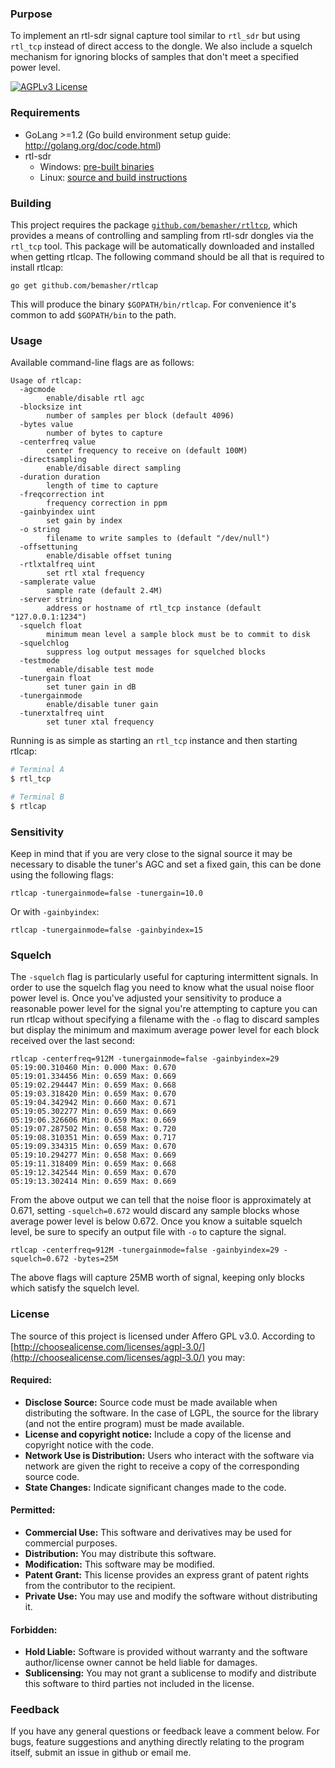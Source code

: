 ### Purpose
To implement an rtl-sdr signal capture tool similar to `rtl_sdr` but using `rtl_tcp` instead of direct access to the dongle. We also include a squelch mechanism for ignoring blocks of samples that don't meet a specified power level.

[![AGPLv3 License](http://img.shields.io/badge/license-AGPLv3-blue.svg?style=flat)](http://choosealicense.com/licenses/agpl-3.0/)

### Requirements
 * GoLang >=1.2 (Go build environment setup guide: http://golang.org/doc/code.html)
 * rtl-sdr
   * Windows: [pre-built binaries](http://sdr.osmocom.org/trac/attachment/wiki/rtl-sdr/RelWithDebInfo.zip)
   * Linux: [source and build instructions](http://sdr.osmocom.org/trac/wiki/rtl-sdr)

### Building
This project requires the package [`github.com/bemasher/rtltcp`](http://godoc.org/github.com/bemasher/rtltcp), which provides a means of controlling and sampling from rtl-sdr dongles via the `rtl_tcp` tool. This package will be automatically downloaded and installed when getting rtlcap. The following command should be all that is required to install rtlcap:

	go get github.com/bemasher/rtlcap

This will produce the binary `$GOPATH/bin/rtlcap`. For convenience it's common to add `$GOPATH/bin` to the path.

### Usage
Available command-line flags are as follows:

```
Usage of rtlcap:
  -agcmode
    	enable/disable rtl agc
  -blocksize int
    	number of samples per block (default 4096)
  -bytes value
    	number of bytes to capture
  -centerfreq value
    	center frequency to receive on (default 100M)
  -directsampling
    	enable/disable direct sampling
  -duration duration
    	length of time to capture
  -freqcorrection int
    	frequency correction in ppm
  -gainbyindex uint
    	set gain by index
  -o string
    	filename to write samples to (default "/dev/null")
  -offsettuning
    	enable/disable offset tuning
  -rtlxtalfreq uint
    	set rtl xtal frequency
  -samplerate value
    	sample rate (default 2.4M)
  -server string
    	address or hostname of rtl_tcp instance (default "127.0.0.1:1234")
  -squelch float
    	minimum mean level a sample block must be to commit to disk
  -squelchlog
    	suppress log output messages for squelched blocks
  -testmode
    	enable/disable test mode
  -tunergain float
    	set tuner gain in dB
  -tunergainmode
    	enable/disable tuner gain
  -tunerxtalfreq uint
    	set tuner xtal frequency
```

Running is as simple as starting an `rtl_tcp` instance and then starting rtlcap:

```bash
# Terminal A
$ rtl_tcp

# Terminal B
$ rtlcap
```

### Sensitivity
Keep in mind that if you are very close to the signal source it may be necessary to disable the tuner's AGC and set a fixed gain, this can be done using the following flags:

```
rtlcap -tunergainmode=false -tunergain=10.0
```

Or with `-gainbyindex`:

```
rtlcap -tunergainmode=false -gainbyindex=15
```

### Squelch
The `-squelch` flag is particularly useful for capturing intermittent signals. In order to use the squelch flag you need to know what the usual noise floor power level is. Once you've adjusted your sensitivity to produce a reasonable power level for the signal you're attempting to capture you can run rtlcap without specifying a filename with the `-o` flag to discard samples but display the minimum and maximum average power level for each block received over the last second:

```
rtlcap -centerfreq=912M -tunergainmode=false -gainbyindex=29
05:19:00.310460 Min: 0.000 Max: 0.670
05:19:01.334456 Min: 0.659 Max: 0.669
05:19:02.294447 Min: 0.659 Max: 0.668
05:19:03.318420 Min: 0.659 Max: 0.670
05:19:04.342942 Min: 0.660 Max: 0.671
05:19:05.302277 Min: 0.659 Max: 0.669
05:19:06.326606 Min: 0.659 Max: 0.669
05:19:07.287502 Min: 0.658 Max: 0.720
05:19:08.310351 Min: 0.659 Max: 0.717
05:19:09.334315 Min: 0.659 Max: 0.670
05:19:10.294277 Min: 0.658 Max: 0.669
05:19:11.318409 Min: 0.659 Max: 0.668
05:19:12.342544 Min: 0.659 Max: 0.670
05:19:13.302414 Min: 0.659 Max: 0.669
```

From the above output we can tell that the noise floor is approximately at 0.671, setting `-squelch=0.672` would discard any sample blocks whose average power level is below 0.672. Once you know a suitable squelch level, be sure to specify an output file with `-o` to capture the signal.

```
rtlcap -centerfreq=912M -tunergainmode=false -gainbyindex=29 -squelch=0.672 -bytes=25M
```

The above flags will capture 25MB worth of signal, keeping only blocks which satisfy the squelch level.

### License
The source of this project is licensed under Affero GPL v3.0. According to [http://choosealicense.com/licenses/agpl-3.0/](http://choosealicense.com/licenses/agpl-3.0/) you may:

#### Required:

 * **Disclose Source:** Source code must be made available when distributing the software. In the case of LGPL, the source for the library (and not the entire program) must be made available.
 * **License and copyright notice:** Include a copy of the license and copyright notice with the code.
 * **Network Use is Distribution:** Users who interact with the software via network are given the right to receive a copy of the corresponding source code.
 * **State Changes:** Indicate significant changes made to the code.

#### Permitted:

 * **Commercial Use:** This software and derivatives may be used for commercial purposes.
 * **Distribution:** You may distribute this software.
 * **Modification:** This software may be modified.
 * **Patent Grant:** This license provides an express grant of patent rights from the contributor to the recipient.
 * **Private Use:** You may use and modify the software without distributing it.

#### Forbidden:

 * **Hold Liable:** Software is provided without warranty and the software author/license owner cannot be held liable for damages.
 * **Sublicensing:** You may not grant a sublicense to modify and distribute this software to third parties not included in the license.

### Feedback
If you have any general questions or feedback leave a comment below. For bugs, feature suggestions and anything directly relating to the program itself, submit an issue in github or email me.
